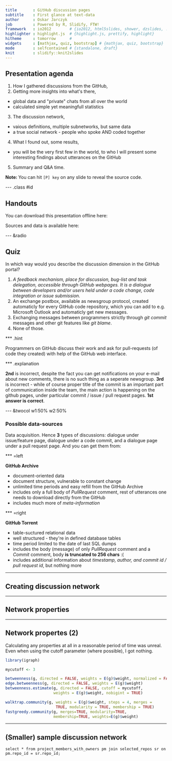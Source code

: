 ```yaml
---
title       : GitHub discussion pages
subtitle    : First glance at text-data
author      : Oskar Jarczyk
job         : Powered by R, Slidify, FTW!
framework   : io2012        # {io2012, html5slides, shower, dzslides, ...}
highlighter : highlight.js  # {highlight.js, prettify, highlight}
hitheme     : tomorrow      #
widgets     : [mathjax, quiz, bootstrap] # {mathjax, quiz, bootstrap}
mode        : selfcontained # {standalone, draft}
knit        : slidify::knit2slides
---
```


## Presentation agenda

1. How I gathered discussions from the GitHub,
2. Getting more insights into what's there,
  * global data and "private" chats from all over the world
  * calculated simple yet meaningfull statistics
3. The discussion network,
  * vaious definitions, multiple subnetworks, but same data
  * a true social network - people who spoke AND coded together
4. What I found out, some results,
  * you will be the very first few in the world, to who I will present some interesting findings about utterances on the GitHub
5. Summary and Q&A time.

<div class="well well-sm">
<p> <b>Note: </b> You can hit <code>[P] key</code> on any slide to reveal the source code. </p>
</div>

--- .class #id 

## Handouts

<div class='well'>
<p>You can download this presentation offline here:</p>
</div>
<div class='well'>
<p>Sources and data is available here:</p>
</div>

--- &radio

## Quiz

In which way would you describe the discussion dimension in the GitHub portal?

1. _A feedback mechanism, place for discussion, bug-list and task delegation, accessible through GitHub webpages. It is a dialogue between developers and/or users held under a code change, code integration or issue submission._
2. An exchange postbox, available as newsgroup protocol, created automaticly for every GitHub code repository, which you can add to e.g. Microsoft Outlook and automaticly get new messages.
3. Exchanging messages between programmers strictly through <i>git commit</i> messages and other git features like <i>git blame</i>.
4. None of those.

*** .hint

Programmers on GitHub discuss their work and ask for pull-requests (of code they created) with help of the GitHub web interface.

*** .explanation

**2nd** is incorrect, despite the fact you can get notifications on your e-mail about new comments, there is no such thing as a seperate newsgroup. **3rd** is incorrect - while of course proper title of the commit is an important part of communication inside the team, the main action is happening on the github pages, under particular commit / issue / pull request pages. **1st answer is correct**.

--- &twocol w1:50% w2:50%
### Possible data-sources   
Data acquisition. Hence **3** types of discussions: dialogue under issue/feature page, dialogue under a code commit, and a dialogue page under a pull request page. And you can get them from:

*** =left

**GitHub Archive**
- document-oriented data
- document structure, vulnerable to constant change
- unlimited time periods and easy refill from the GitHub Archive
- includes only a full body of *PullRequest* comment, rest of utterances one needs to download directly from the GitHub
- includes much more of *meta-information*

*** =right

**GitHub Torrent**
- table-suctured relational data
- well structured - they're in defined database tables
- time period limited to the date of last SQL dumps
- includes the body (message) of only *PullRequest* comment and a *Commit* comment, body **is truncated to 256 chars** :(
- includes additional information about *timestamp, author, and commit id / pull request id*, but nothing more

---

## Creating discussion network

---

## Network properties



---

## Network propertes (2)

<div class='well'>
<p>Calculating any properties at all in a reasonable period of time was unreal. Even when using the cutoff parameter (where possible), I got nothing.</p>
</div>


```r
library(igraph)

mycutoff <- 3

betweenness(g, directed = FALSE, weights = E(g)$weight, normalized = FALSE)
edge.betweenness(g, directed = FALSE, weights = E(g)$weight)
betweenness.estimate(g, directed = FALSE, cutoff = mycutoff,
                     weights = E(g)$weight, nobigint = TRUE)

walktrap.community(g, weights = E(g)$weight, steps = 4, merges =
                      TRUE, modularity = TRUE, membership = TRUE)
fastgreedy.community(g, merges=TRUE, modularity=TRUE,
                     membership=TRUE, weights=E(g)$weight)
```

---

## (Smaller) sample discussion network

```{sql}
select * from project_members_with_owners pm join selected_repos sr on pm.repo_id = sr.repo_id;
```
